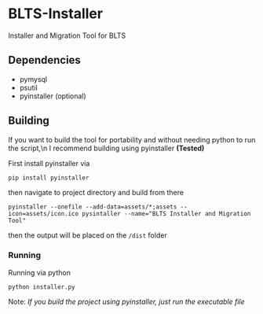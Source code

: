 # BLTS-Installer
Installer and Migration Tool for BLTS

## Dependencies
* pymysql
* psutil
* pyinstaller (optional)

## Building
If you want to build the tool for portability and without needing python to run the script,\n
I recommend building using pyinstaller **(Tested)**


First install pyinstaller via

`pip install pyinstaller`

then navigate to project directory and build from there 

`pyinstaller --onefile --add-data=assets/*;assets --icon=assets/icon.ico pysintaller --name="BLTS Installer and Migration Tool"`

then the output will be placed on the `/dist` folder

### Running
Running via python

`python installer.py`

Note: *If you build the project using pyinstaller, just run the executable file*
